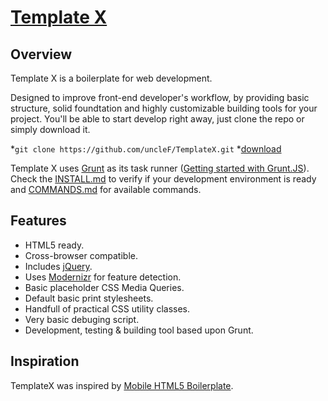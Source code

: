 # [Template X](https://github.com/uncleF/TemplateX)

## Overview

Template X is a boilerplate for web development.

Designed to improve front-end developer's workflow, by providing basic
structure, solid foundtation and highly customizable building tools for
your project. You'll be able to start develop right away, just clone
the repo or simply download it.

*`git clone https://github.com/uncleF/TemplateX.git`
*[download](https://github.com/uncleF/TemplateX/releases/latest)

Template X uses [Grunt](http://gruntjs.com/) as its task runner
([Getting started with Grunt.JS](http://gruntjs.com/getting-started)).
Check the [INSTALL.md](docs/INSTALL.md) to verify if your development
environment is ready and [COMMANDS.md](docs/COMMANDS.md) for available
commands.

## Features

* HTML5 ready.
* Cross-browser compatible.
* Includes [jQuery](http://jquery.com/).
* Uses [Modernizr](http://modernizr.com/) for feature detection.
* Basic placeholder CSS Media Queries.
* Default basic print stylesheets.
* Handfull of practical CSS utility classes.
* Very basic debuging script.
* Development, testing & building tool based upon Grunt.

## Inspiration

TemplateX was inspired by
[Mobile HTML5 Boilerplate](http://html5boilerplate.com/mobile/).
